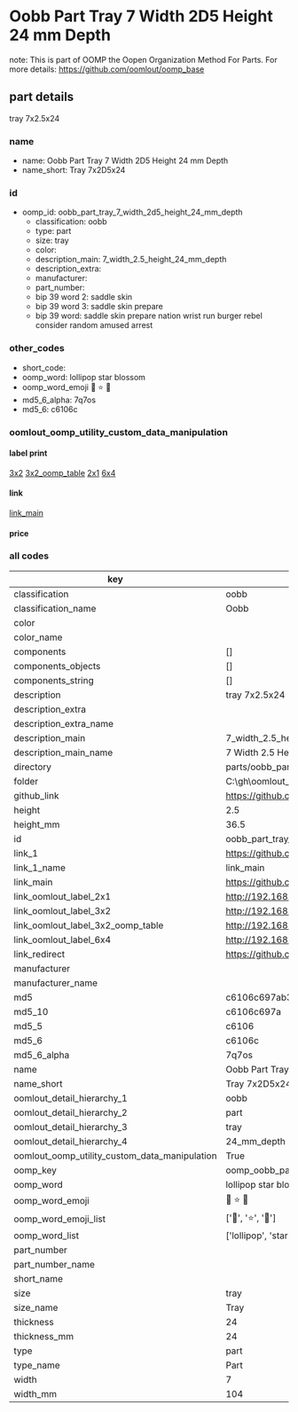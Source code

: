 # Oobb Part Tray 7 Width 2D5 Height 24 mm Depth  

note: This is part of OOMP the Oopen Organization Method For Parts. For more details: https://github.com/oomlout/oomp_base

##  part details
  



tray 7x2.5x24



### name
* name: Oobb Part Tray 7 Width 2D5 Height 24 mm Depth
* name_short: Tray 7x2D5x24 
### id
* oomp_id: oobb_part_tray_7_width_2d5_height_24_mm_depth
  * classification: oobb
  * type: part
  * size: tray
  * color: 
  * description_main: 7_width_2.5_height_24_mm_depth
  * description_extra: 
  * manufacturer: 
  * part_number: 
  * bip 39 word 2: saddle skin
  * bip 39 word 3: saddle skin prepare
  * bip 39 word: saddle skin prepare nation wrist run burger rebel consider random amused arrest

### other_codes
* short_code: 
* oomp_word: lollipop star blossom
* oomp_word_emoji :lollipop: :star: :blossom:
* md5_6_alpha: 7q7os
* md5_6: c6106c






### oomlout_oomp_utility_custom_data_manipulation
#### label print
[3x2](http://192.168.1.245:1112/?label=oomp%207q7os)
[3x2_oomp_table](http://192.168.1.108:1112/?label=oomp%207q7os)
[2x1](http://192.168.1.242:1112/?label=oomp%207q7os)
[6x4](http://192.168.1.55:1112/?label=oomp%207q7os)    

#### link

[link_main](https://github.com/oomlout/oomlout_oobb_version_4_generated_parts/tree/main/navigation_oomp/oobb/part/tray/7_width_2.5_height_24_mm_depth/part)                              

#### price







### all codes 
| key | value |  
| --- | --- |  
| classification | oobb |  
| classification_name | Oobb |  
| color |  |  
| color_name |  |  
| components | [] |  
| components_objects | [] |  
| components_string | [] |  
| description | tray 7x2.5x24 |  
| description_extra |  |  
| description_extra_name |  |  
| description_main | 7_width_2.5_height_24_mm_depth |  
| description_main_name | 7 Width 2.5 Height 24 mm Depth |  
| directory | parts/oobb_part_tray_7_width_2d5_height_24_mm_depth |  
| folder | C:\gh\oomlout_oobb_version_4_generated_parts\parts\oobb_part_tray_7_width_2d5_height_24_mm_depth |  
| github_link | https://github.com/oomlout/oomlout_oomp_part_src/tree/main/parts/oobb_part_tray_7_width_2d5_height_24_mm_depth |  
| height | 2.5 |  
| height_mm | 36.5 |  
| id | oobb_part_tray_7_width_2d5_height_24_mm_depth |  
| link_1 | https://github.com/oomlout/oomlout_oobb_version_4_generated_parts/tree/main/navigation_oomp/oobb/part/tray/7_width_2.5_height_24_mm_depth/part |  
| link_1_name | link_main |  
| link_main | https://github.com/oomlout/oomlout_oobb_version_4_generated_parts/tree/main/navigation_oomp/oobb/part/tray/7_width_2.5_height_24_mm_depth/part |  
| link_oomlout_label_2x1 | http://192.168.1.242:1112/?label=oomp%207q7os |  
| link_oomlout_label_3x2 | http://192.168.1.245:1112/?label=oomp%207q7os |  
| link_oomlout_label_3x2_oomp_table | http://192.168.1.108:1112/?label=oomp%207q7os |  
| link_oomlout_label_6x4 | http://192.168.1.55:1112/?label=oomp%207q7os |  
| link_redirect | https://github.com/oomlout/oomlout_oobb_version_4_generated_parts/tree/main/parts/oobb_tray_07_2d5_24 |  
| manufacturer |  |  
| manufacturer_name |  |  
| md5 | c6106c697ab323d6f57f393553f2a5ee |  
| md5_10 | c6106c697a |  
| md5_5 | c6106 |  
| md5_6 | c6106c |  
| md5_6_alpha | 7q7os |  
| name | Oobb Part Tray 7 Width 2D5 Height 24 mm Depth |  
| name_short | Tray 7x2D5x24  |  
| oomlout_detail_hierarchy_1 | oobb |  
| oomlout_detail_hierarchy_2 | part |  
| oomlout_detail_hierarchy_3 | tray |  
| oomlout_detail_hierarchy_4 | 24_mm_depth |  
| oomlout_oomp_utility_custom_data_manipulation | True |  
| oomp_key | oomp_oobb_part_tray_7_width_2d5_height_24_mm_depth |  
| oomp_word | lollipop star blossom |  
| oomp_word_emoji | :lollipop: :star: :blossom: |  
| oomp_word_emoji_list | [':lollipop:', ':star:', ':blossom:'] |  
| oomp_word_list | ['lollipop', 'star', 'blossom'] |  
| part_number |  |  
| part_number_name |  |  
| short_name |  |  
| size | tray |  
| size_name | Tray |  
| thickness | 24 |  
| thickness_mm | 24 |  
| type | part |  
| type_name | Part |  
| width | 7 |  
| width_mm | 104 |  

